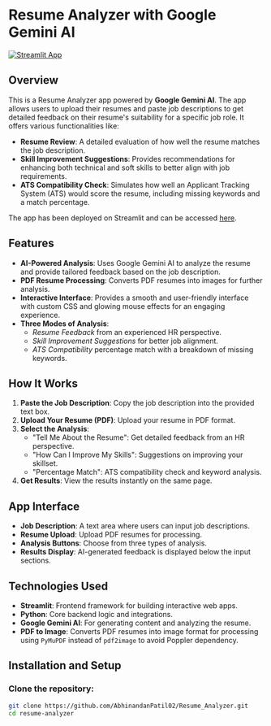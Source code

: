 # Resume Analyzer with Google Gemini AI

[![Streamlit App](https://static.streamlit.io/badges/streamlit_badge_black_white.svg)](https://resumeanalyzer-xentcrwz2wbwnfztpcemft.streamlit.app/)

## Overview

This is a Resume Analyzer app powered by **Google Gemini AI**. The app allows users to upload their resumes and paste job descriptions to get detailed feedback on their resume's suitability for a specific job role. It offers various functionalities like:

- **Resume Review**: A detailed evaluation of how well the resume matches the job description.
- **Skill Improvement Suggestions**: Provides recommendations for enhancing both technical and soft skills to better align with job requirements.
- **ATS Compatibility Check**: Simulates how well an Applicant Tracking System (ATS) would score the resume, including missing keywords and a match percentage.

The app has been deployed on Streamlit and can be accessed [here](https://resumeanalyzer-xentcrwz2wbwnfztpcemft.streamlit.app/).

## Features

- **AI-Powered Analysis**: Uses Google Gemini AI to analyze the resume and provide tailored feedback based on the job description.
- **PDF Resume Processing**: Converts PDF resumes into images for further analysis.
- **Interactive Interface**: Provides a smooth and user-friendly interface with custom CSS and glowing mouse effects for an engaging experience.
- **Three Modes of Analysis**:
  - *Resume Feedback* from an experienced HR perspective.
  - *Skill Improvement Suggestions* for better job alignment.
  - *ATS Compatibility* percentage match with a breakdown of missing keywords.

## How It Works

1. **Paste the Job Description**: Copy the job description into the provided text box.
2. **Upload Your Resume (PDF)**: Upload your resume in PDF format.
3. **Select the Analysis**:
   - "Tell Me About the Resume": Get detailed feedback from an HR perspective.
   - "How Can I Improve My Skills": Suggestions on improving your skillset.
   - "Percentage Match": ATS compatibility check and keyword analysis.
4. **Get Results**: View the results instantly on the same page.

## App Interface

- **Job Description**: A text area where users can input job descriptions.
- **Resume Upload**: Upload PDF resumes for processing.
- **Analysis Buttons**: Choose from three types of analysis.
- **Results Display**: AI-generated feedback is displayed below the input sections.

## Technologies Used

- **Streamlit**: Frontend framework for building interactive web apps.
- **Python**: Core backend logic and integrations.
- **Google Gemini AI**: For generating content and analyzing the resume.
- **PDF to Image**: Converts PDF resumes into image format for processing using `PyMuPDF` instead of `pdf2image` to avoid Poppler dependency.

## Installation and Setup

### Clone the repository:

```bash
git clone https://github.com/AbhinandanPatil02/Resume_Analyzer.git
cd resume-analyzer
